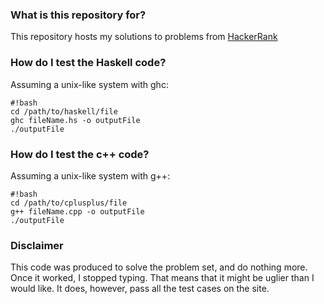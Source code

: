 ### What is this repository for? ###

This repository hosts my solutions to problems from [HackerRank](www.hackerrank.com)

### How do I test the Haskell code? ###

Assuming a unix-like system with ghc: 

```
#!bash
cd /path/to/haskell/file
ghc fileName.hs -o outputFile
./outputFile
```

### How do I test the c++ code? ###

Assuming a unix-like system with g++: 

```
#!bash
cd /path/to/cplusplus/file
g++ fileName.cpp -o outputFile
./outputFile
```

### Disclaimer ###

This code was produced to solve the problem set, and do nothing more. Once it worked, I stopped typing. That means that it might be uglier than I would like. It does, however, pass all the test cases on the site.